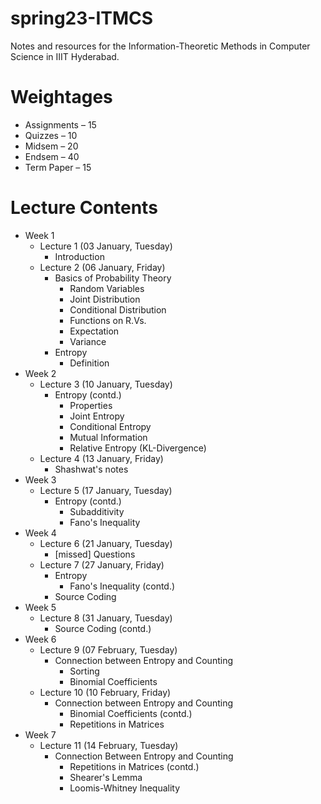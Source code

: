 # spring23-ITMCS
Notes and resources for the Information-Theoretic Methods in Computer Science in IIIT Hyderabad.

# Weightages
* Assignments – 15
* Quizzes – 10
* Midsem – 20
* Endsem – 40
* Term Paper – 15

# Lecture Contents
* Week 1
    * Lecture 1 (03 January, Tuesday)
        - Introduction
    * Lecture 2 (06 January, Friday)
        - Basics of Probability Theory
            - Random Variables
            - Joint Distribution
            - Conditional Distribution
            - Functions on R.Vs.
            - Expectation
            - Variance
        - Entropy
            - Definition
* Week 2
    * Lecture 3 (10 January, Tuesday)
        - Entropy (contd.)
            - Properties
            - Joint Entropy
            - Conditional Entropy
            - Mutual Information
            - Relative Entropy (KL-Divergence)
    * Lecture 4 (13 January, Friday)
        - Shashwat's notes
* Week 3
    * Lecture 5 (17 January, Tuesday)
        - Entropy (contd.)
            - Subadditivity
            - Fano's Inequality
* Week 4
    * Lecture 6 (21 January, Tuesday)
        - [missed] Questions
    * Lecture 7 (27 January, Friday)
        - Entropy
            - Fano's Inequality (contd.)
        - Source Coding
* Week 5
    * Lecture 8 (31 January, Tuesday)
        - Source Coding (contd.)
* Week 6
    * Lecture 9 (07 February, Tuesday)
        - Connection between Entropy and Counting
            - Sorting
            - Binomial Coefficients
    * Lecture 10 (10 February, Friday)
        - Connection between Entropy and Counting
            - Binomial Coefficients (contd.)
            - Repetitions in Matrices
* Week 7
    * Lecture 11 (14 February, Tuesday)
        - Connection Between Entropy and Counting
            - Repetitions in Matrices (contd.)
            - Shearer's Lemma
            - Loomis-Whitney Inequality
